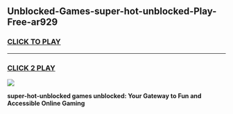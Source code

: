 
## Unblocked-Games-super-hot-unblocked-Play-Free-ar929
<h3>
<a href="https://premium76.site?title=super-hot-unblocked&ref=10A">CLICK TO PLAY</a></h3>
<hr>

<h3>
<a href="https://premium76.site?title=super-hot-unblocked&ref=10A">CLICK 2 PLAY</a>
  
</h3>

<a href="https://premium76.site?title=super-hot-unblocked&ref=10A"><img src="https://clearcache.store/games.png"></a>


**super-hot-unblocked games unblocked: Your Gateway to Fun and Accessible Online Gaming**
